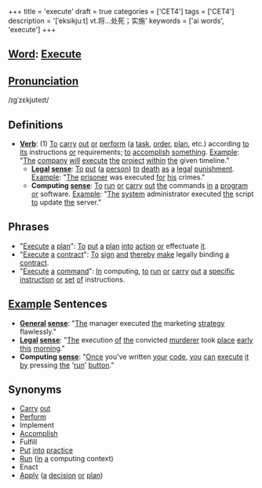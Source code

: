 +++
title = 'execute'
draft = true
categories = ['CET4']
tags = ['CET4']
description = '[ˈeksikjuːt] vt.将…处死；实施'
keywords = ['ai words', 'execute']
+++

## [Word](/en/post/word/): [Execute](/en/post/execute/)

## [Pronunciation](/en/post/pronunciation/)
/ɪɡˈzɛkjʊteɪt/

## Definitions
- **[Verb](/en/post/verb/)**: (1) [To](/en/post/to/) [carry](/en/post/carry/) [out](/en/post/out/) [or](/en/post/or/) [perform](/en/post/perform/) ([a](/en/post/a/) [task](/en/post/task/), [order](/en/post/order/), [plan](/en/post/plan/), etc.) according [to](/en/post/to/) [its](/en/post/its/) instructions [or](/en/post/or/) requirements; [to](/en/post/to/) [accomplish](/en/post/accomplish/) [something](/en/post/something/). [Example](/en/post/example/): "[The](/en/post/the/) [company](/en/post/company/) [will](/en/post/will/) [execute](/en/post/execute/) [the](/en/post/the/) [project](/en/post/project/) [within](/en/post/within/) [the](/en/post/the/) given timeline."
   - **[Legal](/en/post/legal/) [sense](/en/post/sense/)**: [To](/en/post/to/) [put](/en/post/put/) ([a](/en/post/a/) [person](/en/post/person/)) [to](/en/post/to/) [death](/en/post/death/) [as](/en/post/as/) [a](/en/post/a/) [legal](/en/post/legal/) [punishment](/en/post/punishment/). [Example](/en/post/example/): "[The](/en/post/the/) [prisoner](/en/post/prisoner/) was executed [for](/en/post/for/) [his](/en/post/his/) crimes."
   - **Computing [sense](/en/post/sense/)**: [To](/en/post/to/) [run](/en/post/run/) [or](/en/post/or/) [carry](/en/post/carry/) [out](/en/post/out/) [the](/en/post/the/) commands [in](/en/post/in/) [a](/en/post/a/) [program](/en/post/program/) [or](/en/post/or/) software. [Example](/en/post/example/): "[The](/en/post/the/) [system](/en/post/system/) administrator executed [the](/en/post/the/) script [to](/en/post/to/) update [the](/en/post/the/) server."

## Phrases
- "[Execute](/en/post/execute/) [a](/en/post/a/) [plan](/en/post/plan/)": [To](/en/post/to/) [put](/en/post/put/) [a](/en/post/a/) [plan](/en/post/plan/) [into](/en/post/into/) [action](/en/post/action/) [or](/en/post/or/) effectuate [it](/en/post/it/).
- "[Execute](/en/post/execute/) [a](/en/post/a/) [contract](/en/post/contract/)": [To](/en/post/to/) [sign](/en/post/sign/) [and](/en/post/and/) [thereby](/en/post/thereby/) [make](/en/post/make/) legally binding [a](/en/post/a/) [contract](/en/post/contract/).
- "[Execute](/en/post/execute/) [a](/en/post/a/) [command](/en/post/command/)": [In](/en/post/in/) computing, [to](/en/post/to/) [run](/en/post/run/) [or](/en/post/or/) [carry](/en/post/carry/) [out](/en/post/out/) [a](/en/post/a/) [specific](/en/post/specific/) [instruction](/en/post/instruction/) [or](/en/post/or/) [set](/en/post/set/) [of](/en/post/of/) instructions.

## [Example](/en/post/example/) Sentences
- **[General](/en/post/general/) [sense](/en/post/sense/)**: "[The](/en/post/the/) manager executed [the](/en/post/the/) marketing [strategy](/en/post/strategy/) flawlessly."
- **[Legal](/en/post/legal/) [sense](/en/post/sense/)**: "[The](/en/post/the/) execution [of](/en/post/of/) [the](/en/post/the/) convicted [murderer](/en/post/murderer/) took [place](/en/post/place/) [early](/en/post/early/) [this](/en/post/this/) [morning](/en/post/morning/)."
- **Computing [sense](/en/post/sense/)**: "[Once](/en/post/once/) you've written [your](/en/post/your/) [code](/en/post/code/), [you](/en/post/you/) [can](/en/post/can/) [execute](/en/post/execute/) [it](/en/post/it/) [by](/en/post/by/) pressing [the](/en/post/the/) '[run](/en/post/run/)' [button](/en/post/button/)."

## Synonyms
- [Carry](/en/post/carry/) [out](/en/post/out/)
- [Perform](/en/post/perform/)
- Implement
- [Accomplish](/en/post/accomplish/)
- Fulfill
- [Put](/en/post/put/) [into](/en/post/into/) [practice](/en/post/practice/)
- [Run](/en/post/run/) ([in](/en/post/in/) [a](/en/post/a/) computing context)
- Enact
- [Apply](/en/post/apply/) ([a](/en/post/a/) [decision](/en/post/decision/) [or](/en/post/or/) [plan](/en/post/plan/))
